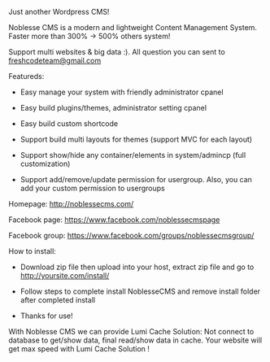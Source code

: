 Just another Wordpress CMS!

Noblesse CMS is a modern and lightweight Content Management System. Faster more than 300% -> 500% others system!

Support multi websites & big data :). All question you can sent to freshcodeteam@gmail.com

Featureds:

- Easy manage your system with friendly administrator cpanel

- Easy build plugins/themes, administrator setting cpanel

- Easy build custom shortcode

- Support build multi layouts for themes (support MVC for each layout)

- Support show/hide any container/elements in system/admincp (full customization)

- Support add/remove/update permission for usergroup. Also, you can add your custom permission to usergroups

Homepage: http://noblessecms.com/

Facebook page: https://www.facebook.com/noblessecmspage

Facebook group: https://www.facebook.com/groups/noblessecmsgroup/

How to install:

- Download zip file then upload into your host, extract zip file and go to http://yoursite.com/install/

- Follow steps to complete install NoblesseCMS and remove install folder after completed install

- Thanks for use!

With Noblesse CMS we can provide Lumi Cache Solution: Not connect to database to get/show data, final read/show data in cache. Your website will get max speed with Lumi Cache Solution !
